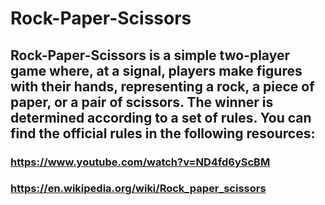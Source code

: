 # Rock-Paper-Scissors

## Rock-Paper-Scissors is a simple two-player game where, at a signal, players make figures with their hands, representing a rock, a piece of paper, or a pair of scissors. The winner is determined according to a set of rules. You can find the official rules in the following resources:
### https://www.youtube.com/watch?v=ND4fd6yScBM
### https://en.wikipedia.org/wiki/Rock_paper_scissors

